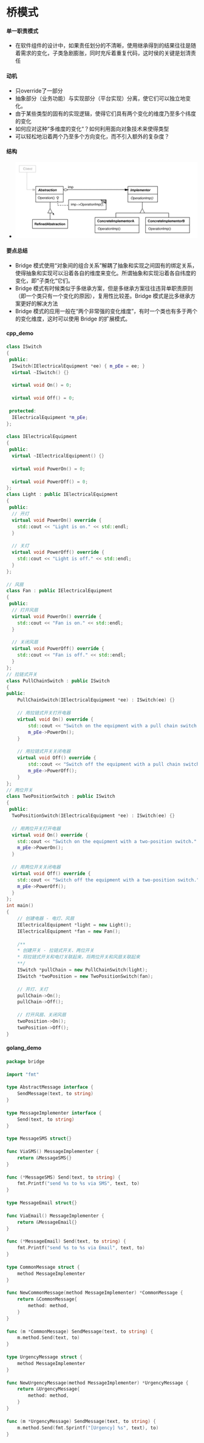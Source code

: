 # 桥模式

#### 单一职责模式
* 在软件组件的设计中，如果责任划分的不清晰，使用继承得到的结果往往是随着需求的变化，子类急剧膨胀，同时充斥着重复代码，这时侯的关键是划清责任

#### 动机
* 只override了一部分
* 抽象部分（业务功能）与实现部分（平台实现）分离，使它们可以独立地变化。
* 由于某些类型的固有的实现逻辑，使得它们具有两个变化的维度乃至多个纬度的变化
* 如何应对这种“多维度的变化“？如何利用面向对象技术来使得类型
* 可以轻松地沿着两个乃至多个方向变化，而不引入额外的复杂度？

#### 结构
* ![-w788](media/15728200383131/15728212883849.jpg)

#### 要点总结
* Bridge 模式使用“对象间的组合关系”解耦了抽象和实现之间固有的绑定关系，使得抽象和实现可以沿着各自的维度来变化。所谓抽象和实现沿着各自纬度的变化，即“子类化“它们。
* Bridge 模式有时候类似于多继承方案，但是多继承方案往往违背单职责原则（即一个类只有一个变化的原因），复用性比较差。Bridge 模式是比多继承方案更好的解决方法
* Bridge 模式的应用一般在“两个非常强的变化维度”，有时一个类也有多于两个的变化维度，这时可以使用 Bridge 的扩展模式。

#### cpp_demo
```c++
class ISwitch
{
 public:
  ISwitch(IElectricalEquipment *ee) { m_pEe = ee; }
  virtual ~ISwitch() {}

  virtual void On() = 0;

  virtual void Off() = 0;

 protected:
  IElectricalEquipment *m_pEe;
};

class IElectricalEquipment
{
 public:
  virtual ~IElectricalEquipment() {}

  virtual void PowerOn() = 0;

  virtual void PowerOff() = 0;
};
class Light : public IElectricalEquipment
{
 public:
  // 开灯
  virtual void PowerOn() override {
    std::cout << "Light is on." << std::endl;
  }

  // 关灯
  virtual void PowerOff() override {
    std::cout << "Light is off." << std::endl;
  }
};

// 风扇
class Fan : public IElectricalEquipment
{
 public:
  // 打开风扇
  virtual void PowerOn() override {
    std::cout << "Fan is on." << std::endl;
  }

  // 关闭风扇
  virtual void PowerOff() override {
    std::cout << "Fan is off." << std::endl;
  }
};
// 拉链式开关
class PullChainSwitch : public ISwitch
{
public:
    PullChainSwitch(IElectricalEquipment *ee) : ISwitch(ee) {}

    // 用拉链式开关打开电器
    virtual void On() override {
        std::cout << "Switch on the equipment with a pull chain switch." << std::endl;
        m_pEe->PowerOn();
    }

    // 用拉链式开关关闭电器
    virtual void Off() override {
        std::cout << "Switch off the equipment with a pull chain switch." << std::endl;
        m_pEe->PowerOff();
    }
};
// 两位开关
class TwoPositionSwitch : public ISwitch
{
 public:
  TwoPositionSwitch(IElectricalEquipment *ee) : ISwitch(ee) {}

  // 用两位开关打开电器
  virtual void On() override {
    std::cout << "Switch on the equipment with a two-position switch." << std::endl;
    m_pEe->PowerOn();
  }

  // 用两位开关关闭电器
  virtual void Off() override {
    std::cout << "Switch off the equipment with a two-position switch." << std::endl;
    m_pEe->PowerOff();
  }
};
int main()
{
    // 创建电器 - 电灯、风扇
    IElectricalEquipment *light = new Light();
    IElectricalEquipment *fan = new Fan();

    /**
    * 创建开关 - 拉链式开关、两位开关
    * 将拉链式开关和电灯关联起来，将两位开关和风扇关联起来
    **/
    ISwitch *pullChain = new PullChainSwitch(light);
    ISwitch *twoPosition = new TwoPositionSwitch(fan);

    // 开灯、关灯
    pullChain->On();
    pullChain->Off();

    // 打开风扇、关闭风扇
    twoPosition->On();
    twoPosition->Off();
}
```

#### golang_demo
```go
package bridge

import "fmt"

type AbstractMessage interface {
	SendMessage(text, to string)
}

type MessageImplementer interface {
	Send(text, to string)
}

type MessageSMS struct{}

func ViaSMS() MessageImplementer {
	return &MessageSMS{}
}

func (*MessageSMS) Send(text, to string) {
	fmt.Printf("send %s to %s via SMS", text, to)
}

type MessageEmail struct{}

func ViaEmail() MessageImplementer {
	return &MessageEmail{}
}

func (*MessageEmail) Send(text, to string) {
	fmt.Printf("send %s to %s via Email", text, to)
}

type CommonMessage struct {
	method MessageImplementer
}

func NewCommonMessage(method MessageImplementer) *CommonMessage {
	return &CommonMessage{
		method: method,
	}
}

func (m *CommonMessage) SendMessage(text, to string) {
	m.method.Send(text, to)
}

type UrgencyMessage struct {
	method MessageImplementer
}

func NewUrgencyMessage(method MessageImplementer) *UrgencyMessage {
	return &UrgencyMessage{
		method: method,
	}
}

func (m *UrgencyMessage) SendMessage(text, to string) {
	m.method.Send(fmt.Sprintf("[Urgency] %s", text), to)
}
```